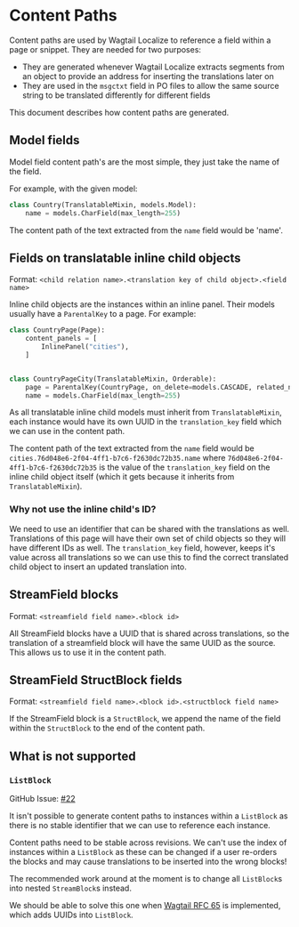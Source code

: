 # Content Paths

Content paths are used by Wagtail Localize to reference a field within a page or snippet. They are needed for two purposes:

- They are generated whenever Wagtail Localize extracts segments from an object to provide an address for inserting the translations later on
- They are used in the `msgctxt` field in PO files to allow the same source string to be translated differently for different fields

This document describes how content paths are generated.

## Model fields

Model field content path's are the most simple, they just take the name of the field.

For example, with the given model:

```python
class Country(TranslatableMixin, models.Model):
    name = models.CharField(max_length=255)
```

The content path of the text extracted from the `name` field would be 'name'.

## Fields on translatable inline child objects

Format: `<child relation name>.<translation key of child object>.<field name>`

Inline child objects are the instances within an inline panel. Their models usually have a `ParentalKey` to a page. For example:

```python
class CountryPage(Page):
    content_panels = [
        InlinePanel("cities"),
    ]


class CountryPageCity(TranslatableMixin, Orderable):
    page = ParentalKey(CountryPage, on_delete=models.CASCADE, related_name="cities")
    name = models.CharField(max_length=255)
```

As all translatable inline child models must inherit from `TranslatableMixin`, each instance would have its own UUID in the `translation_key` field which we can use in the content path.

The content path of the text extracted from the `name` field would be `cities.76d048e6-2f04-4ff1-b7c6-f2630dc72b35.name` where `76d048e6-2f04-4ff1-b7c6-f2630dc72b35` is the value of the `translation_key` field on the inline child object itself (which it gets because it inherits from `TranslatableMixin`).

### Why not use the inline child's ID?

We need to use an identifier that can be shared with the translations as well. Translations of this page will have their own set of child objects so they will have different IDs as well. The `translation_key` field, however, keeps it's value across all translations so we can use this to find the correct translated child object to insert an updated translation into.

## StreamField blocks

Format: `<streamfield field name>.<block id>`

All StreamField blocks have a UUID that is shared across translations, so the translation of a streamfield block will have the same UUID as the source. This allows us to use it in the content path.

## StreamField StructBlock fields

Format: `<streamfield field name>.<block id>.<structblock field name>`

If the StreamField block is a `StructBlock`, we append the name of the field within the `StructBlock` to the end of the content path.

## What is not supported

### `ListBlock`

GitHub Issue: [#22](https://github.com/wagtail/wagtail-localize/issues/22)

It isn't possible to generate content paths to instances within a `ListBlock` as there is no stable identifier that we can use to reference each instance.

Content paths need to be stable across revisions. We can't use the index of instances within a `ListBlock` as these can be changed if a user re-orders the blocks and may cause translations to be inserted into the wrong blocks!

The recommended work around at the moment is to change all `ListBlock`s into nested `StreamBlock`s instead.

We should be able to solve this one when [Wagtail RFC 65](https://github.com/wagtail/rfcs/pull/65) is implemented, which adds UUIDs into `ListBlock`.
